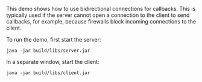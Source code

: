 This demo shows how to use bidirectional connections for callbacks.
This is typically used if the server cannot open a connection to the
client to send callbacks, for example, because firewalls block
incoming connections to the client.

To run the demo, first start the server:

```
java -jar build/libs/server.jar
```

In a separate window, start the client:

```
java -jar build/libs/client.jar
```
